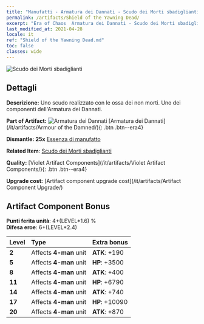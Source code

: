 ```yaml
---
title: "Manufatti - Armatura dei Dannati - Scudo dei Morti sbadiglianti"
permalink: /artifacts/Shield of the Yawning Dead/
excerpt: "Era of Chaos  Armatura dei Dannati - Scudo dei Morti sbadiglianti. Uno scudo realizzato con le ossa dei non morti. Uno dei componenti dell'Armatura dei Dannati."
last_modified_at: 2021-04-28
locale: it
ref: "Shield of the Yawning Dead.md"
toc: false
classes: wide
---
```


 ![Scudo dei Morti sbadiglianti](/images/t/artifact_40302.png)



## Dettagli

 **Descrizione:** Uno scudo realizzato con le ossa dei non morti. Uno dei componenti dell'Armatura dei Dannati.

 **Part of Artifact:** ![Armatura dei Dannati](/images/t/icon_artifact_30.png) [Armatura dei Dannati](/it/artifacts/Armour of the Damned/){: .btn .btn--era4}

 **Dismantle: 25x** [Essenza di manufatto](/ItemsIT/con_905/)

 **Related Item**: [Scudo dei Morti sbadiglianti](/ItemsIT/art_122/)

 **Quality:** [Violet Artifact Components](/it/artifacts/Violet Artifact Components/){: .btn .btn--era4}

 **Upgrade cost:** [Artifact component upgrade cost](/it/artifacts/Artifact Component Upgrade/)

## Artifact Component Bonus

  **Punti ferita unità**: 4+(LEVEL\*1.6) %<br/>**Difesa eroe**: 6+(LEVEL\*2.4)

  |  Level  | Type |    Extra bonus  | 
  |:--------|:-----|:----------------| 
  | **2** | Affects **4-man** unit | **ATK**: +190 | 
  | **5** | Affects **4-man** unit | **HP**: +3500 | 
  | **8** | Affects **4-man** unit | **ATK**: +400 | 
  | **11** | Affects **4-man** unit | **HP**: +6790 | 
  | **14** | Affects **4-man** unit | **ATK**: +740 | 
  | **17** | Affects **4-man** unit | **HP**: +10090 | 
  | **20** | Affects **4-man** unit | **ATK**: +870 | 
